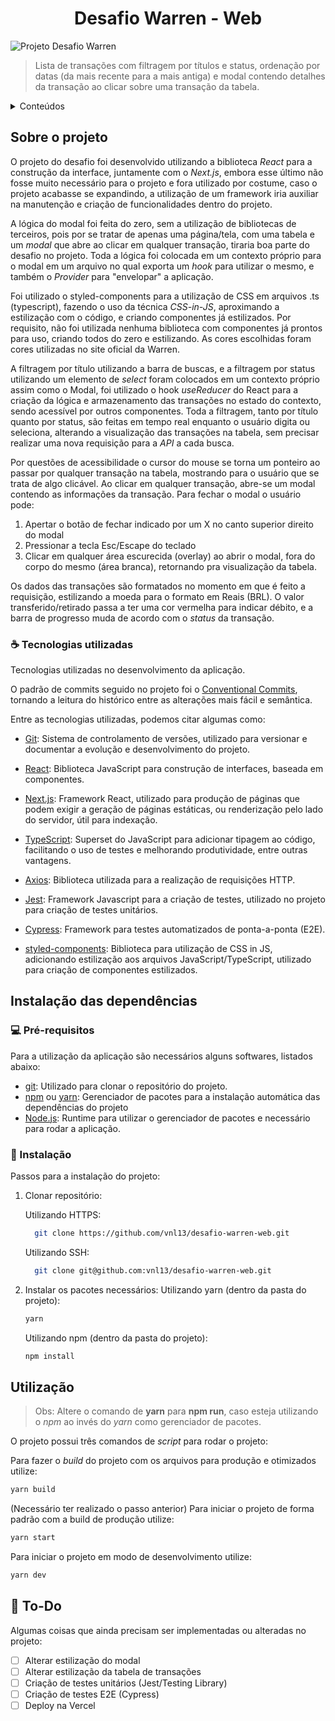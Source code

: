 <h1 style="text-align: center;">Desafio Warren - Web</h1>

![Projeto Desafio Warren](https://i.imgur.com/67WkE69.png)

> Lista de transações com filtragem por títulos e status, ordenação por datas (da mais recente para a mais antiga) e modal contendo detalhes da transação ao clicar sobre uma transação da tabela.

<details>
  <summary>Conteúdos</summary>
  <ol>
    <li><a href="#sobre-o-projeto">Sobre o projeto</a>
      <ul>
        <li><a href="#coffee-tecnologias-utilizadas">Tecnologias utilizadas</a></li>
      </ul>
    </li>
    <li><a href="#instalação-das-dependências">Instalação das dependências</a>
      <ul>
        <li><a href="#computer-pré-requisitos">Pré-requisitos</a></li>
        <li><a href="#rocket-instalação">Instalação</a></li>
      </ul>
    </li>
    <li><a href="#utilização">Utilização</a></li>
    <li><a href="#notebook-to-Do">To-Do</a></li>
  </ol>
</details>

## Sobre o projeto

O projeto do desafio foi desenvolvido utilizando a biblioteca _React_ para a construção da interface, juntamente com o _Next.js_, embora esse último não fosse muito necessário para o projeto e fora utilizado por costume, caso o projeto acabasse se expandindo, a utilização de um framework iria auxiliar na manutenção e criação de funcionalidades dentro do projeto.

A lógica do modal foi feita do zero, sem a utilização de bibliotecas de terceiros, pois por se tratar de apenas uma página/tela, com uma tabela e um _modal_ que abre ao clicar em qualquer transação, tiraria boa parte do desafio no projeto. Toda a lógica foi colocada em um contexto próprio para o modal em um arquivo no qual exporta um _hook_ para utilizar o mesmo, e também o _Provider_ para "envelopar" a aplicação.

Foi utilizado o styled-components para a utilização de CSS em arquivos .ts (typescript), fazendo o uso da técnica _CSS-in-JS_, aproximando a estilização com o código, e criando componentes já estilizados. Por requisito, não foi utilizada nenhuma biblioteca com componentes já prontos para uso, criando todos do zero e estilizando. As cores escolhidas foram cores utilizadas no site oficial da Warren.

A filtragem por título utilizando a barra de buscas, e a filtragem por status utilizando um elemento de _select_ foram colocados em um contexto próprio assim como o Modal, foi utilizado o hook _useReducer_ do React para a criação da lógica e armazenamento das transações no estado do contexto, sendo acessível por outros componentes. Toda a filtragem, tanto por título quanto por status, são feitas em tempo real enquanto o usuário digita ou seleciona, alterando a visualização das transações na tabela, sem precisar realizar uma nova requisição para a _API_ a cada busca.

Por questões de acessibilidade o cursor do mouse se torna um ponteiro ao passar por qualquer transação na tabela, mostrando para o usuário que se trata de algo clicável. Ao clicar em qualquer transação, abre-se um modal contendo as informações da transação. Para fechar o modal o usuário pode:

1. Apertar o botão de fechar indicado por um X no canto superior direito do modal
2. Pressionar a tecla Esc/Escape do teclado
3. Clicar em qualquer área escurecida (overlay) ao abrir o modal, fora do corpo do mesmo (área branca), retornando pra visualização da tabela.

Os dados das transações são formatados no momento em que é feito a requisição, estilizando a moeda para o formato em Reais (BRL). O valor transferido/retirado passa a ter uma cor vermelha para indicar débito, e a barra de progresso muda de acordo com o _status_ da transação.

### :coffee: Tecnologias utilizadas

Tecnologias utilizadas no desenvolvimento da aplicação.

O padrão de commits seguido no projeto foi o [Conventional Commits](https://www.conventionalcommits.org/en/v1.0.0/), tornando a leitura do histórico entre as alterações mais fácil e semântica.

Entre as tecnologias utilizadas, podemos citar algumas como:

- [Git](https://git-scm.com/): Sistema de controlamento de versões, utilizado para versionar e documentar a evolução e desenvolvimento do projeto.

- [React](https://reactjs.org/): Biblioteca JavaScript para construção de interfaces, baseada em componentes.

- [Next.js](https://nextjs.org/): Framework React, utilizado para produção de páginas que podem exigir a geração de páginas estáticas, ou renderização pelo lado do servidor, útil para indexação.

- [TypeScript](https://www.typescriptlang.org/): Superset do JavaScript para adicionar tipagem ao código, facilitando o uso de testes e melhorando produtividade, entre outras vantagens.

- [Axios](https://github.com/axios/axios): Biblioteca utilizada para a realização de requisições HTTP.

- [Jest](https://jestjs.io/): Framework Javascript para a criação de testes, utilizado no projeto para criação de testes unitários.

- [Cypress](https://www.cypress.io/): Framework para testes automatizados de ponta-a-ponta (E2E).

- [styled-components](https://styled-components.com/): Biblioteca para utilização de CSS in JS, adicionando estilização aos arquivos JavaScript/TypeScript, utilizado para criação de componentes estilizados.

## Instalação das dependências

### :computer: Pré-requisitos

Para a utilização da aplicação são necessários alguns softwares, listados abaixo:

- [git](https://git-scm.com/): Utilizado para clonar o repositório do projeto.
- [npm](https://www.npmjs.com/) ou [yarn](https://yarnpkg.com/): Gerenciador de pacotes para a instalação automática das dependências do projeto
- [Node.js](https://nodejs.org/en/): Runtime para utilizar o gerenciador de pacotes e necessário para rodar a aplicação.

### :rocket: Instalação

Passos para a instalação do projeto:

1. Clonar repositório:

   Utilizando HTTPS:

   ```sh
     git clone https://github.com/vnl13/desafio-warren-web.git
   ```

   Utilizando SSH:

   ```sh
     git clone git@github.com:vnl13/desafio-warren-web.git
   ```

2. Instalar os pacotes necessários:
   Utilizando yarn (dentro da pasta do projeto):

   ```sh
   yarn
   ```

   Utilizando npm (dentro da pasta do projeto):

   ```sh
   npm install
   ```

## Utilização

> Obs: Altere o comando de **yarn** para **npm run**, caso esteja utilizando o _npm_ ao invés do _yarn_ como gerenciador de pacotes.

O projeto possui três comandos de _script_ para rodar o projeto:

<!-- O projeto possui quatro comandos de _script_ para rodar o projeto: -->

Para fazer o _build_ do projeto com os arquivos para produção e otimizados utilize:

```sh
yarn build
```

(Necessário ter realizado o passo anterior) Para iniciar o projeto de forma padrão com a build de produção utilize:

```sh
yarn start
```

Para iniciar o projeto em modo de desenvolvimento utilize:

```sh
yarn dev
```

<!-- Para rodar os testes presentes no projeto utilize:

```sh
yarn test
``` -->

## :notebook: To-Do

Algumas coisas que ainda precisam ser implementadas ou alteradas no projeto:

- [ ] Alterar estilização do modal
- [ ] Alterar estilização da tabela de transações
- [ ] Criação de testes unitários (Jest/Testing Library)
- [ ] Criação de testes E2E (Cypress)
- [ ] Deploy na Vercel
